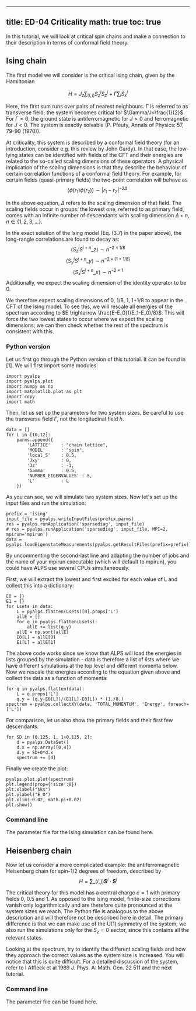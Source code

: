 
---
title: ED-04 Criticality
math: true
toc: true
---

In this tutorial, we will look at critical spin chains and make a connection to their description in terms of conformal field theory.

## Ising chain

The first model we will consider is the critical Ising chain, given by the Hamiltonian

$$
H=J_{z} \sum_{\langle i,j \rangle} S^i_z S^j_z + \Gamma \sum_i S^i_x
$$

Here, the first sum runs over pairs of nearest neighbours. $\Gamma$ is referred to as transverse field; the system becomes critical for $\Gamma/J=\frac{1}{2}$. For $\Gamma=0$, the ground state is antiferromagnetic for $J\gt 0$ and ferromagnetic for $J \lt 0$. The system is exactly solvable (P. Pfeuty, Annals of Physics: 57, 79-90 (1970)).

At criticality, this system is described by a conformal field theory (for an introduction, consider e.g. this review by John Cardy). In that case, the low-lying states can be identified with fields of the CFT and their energies are related to the so-called scaling dimensions of these operators. A physical implication of the scaling dimensions is that they describe the behaviour of certain correlation functions of a conformal field theory. For example, for certain fields (quasi-primary fields) the two-point correlation will behave as
$$
\langle \phi(r_1) \phi(r_2) \rangle \sim |r_1 - r_2|^{-2\Delta}.
$$

In the above equation, $\Delta$ refers to the scaling dimension of that field. The scaling fields occur in groups: the lowest one, referred to as primary field, comes with an infinite number of descendants with scaling dimension $\Delta + n$, $n \in \lbrace 1, 2, 3, ... \rbrace$.

In the exact solution of the Ising model (Eq. (3.7) in the paper above), the long-rangle correlations are found to decay as:
$$
\langle S^i_z S^{i+n}\_z \rangle \sim n^{-2\times 1/8}
$$
$$
\langle S^i_y S^{i+n}\_y \rangle \sim n^{-2\times(1+1/8)}
$$
$$
\langle S^i_x S^{i+n}\_x \rangle \sim n^{-2\times 1}
$$
Additionally, we expect the scaling dimension of the identity operator to be 0.

We therefore expect scaling dimensions of 0, 1/8, 1, 1+1/8 to appear in the CFT of the Ising model. To see this, we will rescale all energies of the spectrum according to $E \rightarrow \frac{E-E_0}{(E_1-E_0)/8}$. This will force the two lowest states to occur where we expect the scaling dimensions; we can then check whether the rest of the spectrum is consistent with this.

### Python version

Let us first go through the Python version of this tutorial. It can be found in [1]. We will first import some modules:

    import pyalps
    import pyalps.plot
    import numpy as np
    import matplotlib.plot as plt
    import copy
    import math
    
Then, let us set up the parameters for two system sizes. Be careful to use the transverse field $\Gamma$, not the longitudinal field $h$.

    data = []
    for L in [10,12]:
        parms.append({
            'LATTICE'    : "chain lattice",
            'MODEL'      : "spin",
            'local_S'    : 0.5,
            'Jxy'        : 0,
            'Jz'         : -1,
            'Gamma'      : 0.5,
            'NUMBER_EIGENVALUES' : 5,
            'L'          : L
        })
        
As you can see, we will simulate two system sizes. Now let's set up the input files and run the simulation:

    prefix = 'ising'
    input_file = pyalps.writeInputFiles(prefix,parms)
    res = pyalps.runApplication('sparsediag', input_file)
    # res = pyalps.runApplication('sparsediag', input_file, MPI=2, mpirun='mpirun')
    data = pyalps.loadEigenstateMeasurements(pyalps.getResultFiles(prefix=prefix))

By uncommenting the second-last line and adapting the number of jobs and the name of your mpirun executable (which will default to mpirun), you could have ALPS use several CPUs simultaneously.

First, we will extract the lowest and first excited for each value of L and collect this into a dictionary:

    E0 = {}
    E1 = {}
    for Lsets in data:
        L = pyalps.flatten(Lsets)[0].props['L']
        allE = []
        for q in pyalps.flatten(Lsets):
            allE += list(q.y)
        allE = np.sort(allE)
        E0[L] = allE[0]
        E1[L] = allE[1]
        
The above code works since we know that ALPS will load the energies in lists grouped by the simulation - data is therefore a list of lists where we have different simulations at the top level and different momenta below. Now we rescale the energies according to the equation given above and collect the data as a function of momenta:

    for q in pyalps.flatten(data):
        L = q.props['L']
        q.y = (q.y-E0[L])/(E1[L]-E0[L]) * (1./8.)
    spectrum = pyalps.collectXY(data, 'TOTAL_MOMENTUM', 'Energy', foreach=['L'])
    
For comparison, let us also show the primary fields and their first few descendants:

    for SD in [0.125, 1, 1+0.125, 2]:
        d = pyalps.DataSet()
        d.x = np.array([0,4])
        d.y = SD+0*d.x
        spectrum += [d]
        
Finally we create the plot:

    pyalps.plot.plot(spectrum)
    plt.legend(prop={'size':8})
    plt.xlabel("$k$")
    plt.ylabel("E_0")
    plt.xlim(-0.02, math.pi+0.02)
    plt.show()
    
### Command line

The parameter file for the Ising simulation can be found here.

## Heisenberg chain

Now let us consider a more complicated example: the antiferromagnetic Heisenberg chain for spin-1/2 degrees of freedom, described by
$$
H = \sum\_{\langle i,j \rangle} \mathbf{S}^i \cdot \mathbf{S}^j
$$

The critical theory for this model has a central charge $c=1$ with primary fields 0, 0.5 and 1. As opposed to the Ising model, finite-size corrections vanish only logarithmically and are therefore quite pronounced at the system sizes we reach. The Python file is analogous to the above description and will therefore not be described here in detail. The primary difference is that we can make use of the U(1) symmetry of the system; we also run the simulations only for the $S_z = 0$ sector, since this contains all the relevant states.

Looking at the spectrum, try to identify the different scaling fields and how they approach the correct values as the system size is increased. You will notice that this is quite difficult. For a detailed discussion of the system, refer to I Affleck et al 1989 J. Phys. A: Math. Gen. 22 511 and the next tutorial.

### Command line

The parameter file can be found here.
